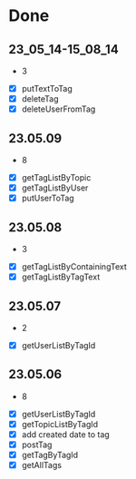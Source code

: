 # Done
## 23_05_14-15_08_14
- 3
- [x] putTextToTag
- [x] deleteTag
- [x] deleteUserFromTag

## 23.05.09
- 8 
- [x] getTagListByTopic
- [x] getTagListByUser
- [x] putUserToTag

## 23.05.08
- 3
- [x] getTagListByContainingText
- [x] getTagListByTagText

## 23.05.07
- 2
- [x] getUserListByTagId



## 23.05.06
- 8
- [x] getUserListByTagId 
- [x] getTopicListByTagId 
- [x] add created date to tag
- [x] postTag
- [x] getTagByTagId
- [x] getAllTags